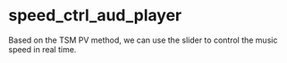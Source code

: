 # speed_ctrl_aud_player  
Based on the TSM PV method, we can use the slider to control the music speed in real time.  

